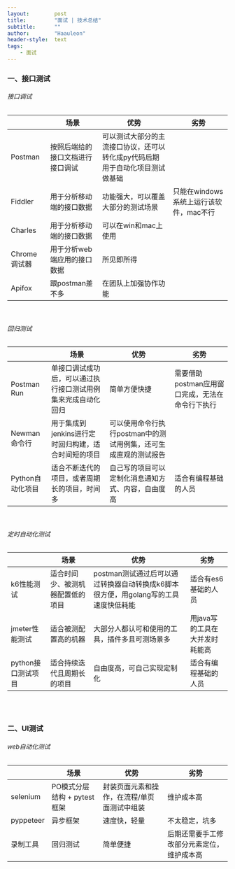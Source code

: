 ```yaml
---
layout:        post
title:         "面试 | 技术总结"
subtitle:      ""
author:        "Haauleon"
header-style:  text
tags:
    - 面试
---
```


### 一、接口测试
###### 接口调试

||场景|优势|劣势|
|----|----|----|----|
|Postman|按照后端给的接口文档进行接口调试|可以测试大部分的主流接口协议，还可以转化成py代码后期用于自动化项目测试做基础||
|Fiddler|用于分析移动端的接口数据|功能强大，可以覆盖大部分的测试场景|只能在windows系统上运行该软件，mac不行|
|Charles|用于分析移动端的接口数据|可以在win和mac上使用||
|Chrome调试器|用于分析web端应用的接口数据|所见即所得||
|Apifox|跟postman差不多|在团队上加强协作功能||

<br>

###### 回归测试

||场景|优势|劣势|
|----|----|----|----|
|Postman Run|单接口调试成功后，可以通过执行接口测试用例集来完成自动化回归|简单方便快捷|需要借助postman应用窗口完成，无法在命令行下执行|
|Newman命令行|用于集成到jenkins进行定时回归构建，适合时间短的项目|可以使用命令行执行postman中的测试用例集，还可生成直观的测试报告||
|Python自动化项目|适合不断迭代的项目，或者周期长的项目，时间多|自己写的项目可以定制化消息通知方式、内容，自由度高|适合有编程基础的人员|

<br>    

###### 定时自动化测试

||场景|优势|劣势|
|----|----|----|----|
|k6性能测试|适合时间少、被测机器配置低的项目|postman测试通过后可以通过转换器自动转换成k6脚本很方便，用golang写的工具速度快低耗能|适合有es6基础的人员|
|jmeter性能测试|适合被测配置高的机器|大部分人都认可和使用的工具，插件多且可测场景多|用java写的工具在大并发时耗能高|
|python接口测试项目|适合持续迭代且周期长的项目|自由度高，可自己实现定制化|适合有编程基础的人员|

<br>
<br>

### 二、UI测试
###### web自动化测试

||场景|优势|劣势|
|----|----|----|----|
|selenium|PO模式分层结构 + pytest框架|封装页面元素和操作，在流程/单页面测试中组装|维护成本高|
|pyppeteer|异步框架|速度快，轻量|不太稳定，坑多|
|录制工具|回归测试|简单便捷|后期还需要手工修改部分元素定位，维护成本高|